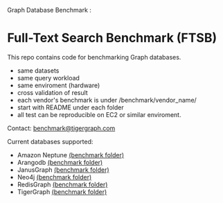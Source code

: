 Graph Database Benchmark : 




# Full-Text Search Benchmark (FTSB)
This repo contains code for benchmarking Graph databases.

- same datasets
- same query workload
- same enviroment (hardware)
- cross validation of result
- each vendor's benchmark is under
 /benchmark/vendor_name/
- start with README under each folder
- all test can be reproducible on EC2 or similar enviroment.

Contact: benchmark@tigergraph.com

Current databases supported:

+ Amazon Neptune [(benchmark folder)](benchmark/neptune/)
+ Arangodb  [(benchmark folder)](benchmark/arangodb/)
+ JanusGraph [(benchmark folder)](benchmark/janusgraph/)
+ Neo4j [(benchmark folder)](benchmark/neo4j/)
+ RedisGraph [(benchmark folder)](benchmark/redisgraph/)
+ TigerGraph [(benchmark folder)](benchmark/tigergraph/)

